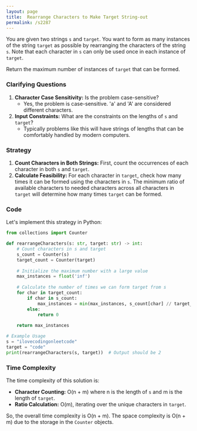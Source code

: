 ```yaml
---
layout: page
title:  Rearrange Characters to Make Target String-out
permalink: /s2287
---
```

You are given two strings `s` and `target`. You want to form as many instances of the string `target` as possible by rearranging the characters of the string `s`. Note that each character in `s` can only be used once in each instance of `target`.

Return the maximum number of instances of `target` that can be formed.

### Clarifying Questions
1. **Character Case Sensitivity:** Is the problem case-sensitive?
    - Yes, the problem is case-sensitive. 'a' and 'A' are considered different characters.
2. **Input Constraints:** What are the constraints on the lengths of `s` and `target`?
    - Typically problems like this will have strings of lengths that can be comfortably handled by modern computers.

### Strategy
1. **Count Characters in Both Strings:** First, count the occurrences of each character in both `s` and `target`.
2. **Calculate Feasibility:** For each character in `target`, check how many times it can be formed using the characters in `s`. The minimum ratio of available characters to needed characters across all characters in `target` will determine how many times `target` can be formed.

### Code
Let's implement this strategy in Python:

```python
from collections import Counter

def rearrangeCharacters(s: str, target: str) -> int:
    # Count characters in s and target
    s_count = Counter(s)
    target_count = Counter(target)
    
    # Initialize the maximum number with a large value
    max_instances = float('inf')
    
    # Calculate the number of times we can form target from s
    for char in target_count:
        if char in s_count:
            max_instances = min(max_instances, s_count[char] // target_count[char])
        else:
            return 0
    
    return max_instances

# Example Usage
s = "ilovecodingonleetcode"
target = "code"
print(rearrangeCharacters(s, target))  # Output should be 2
```

### Time Complexity
The time complexity of this solution is:

- **Character Counting:** O(n + m) where n is the length of `s` and m is the length of `target`.
- **Ratio Calculation:** O(m), iterating over the unique characters in `target`.

So, the overall time complexity is O(n + m). The space complexity is O(n + m) due to the storage in the `Counter` objects.